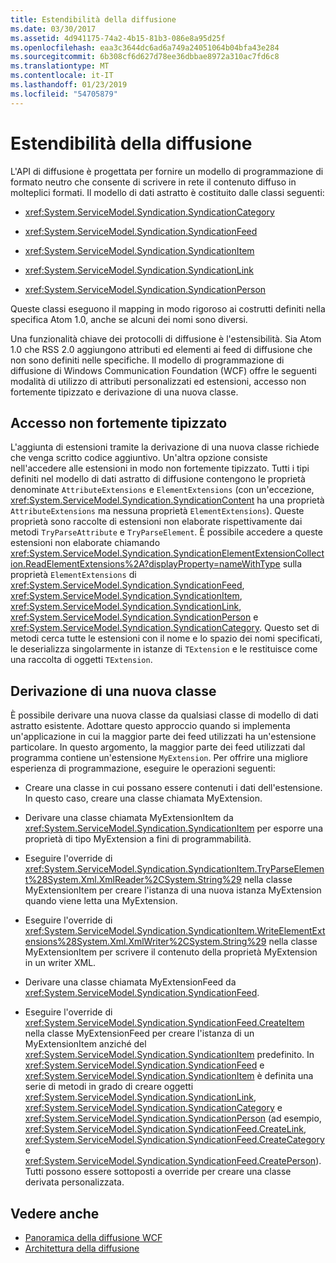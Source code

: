 ```yaml
---
title: Estendibilità della diffusione
ms.date: 03/30/2017
ms.assetid: 4d941175-74a2-4b15-81b3-086e8a95d25f
ms.openlocfilehash: eaa3c3644dc6ad6a749a24051064b04bfa43e284
ms.sourcegitcommit: 6b308cf6d627d78ee36dbbae8972a310ac7fd6c8
ms.translationtype: MT
ms.contentlocale: it-IT
ms.lasthandoff: 01/23/2019
ms.locfileid: "54705879"
---
```

# <a name="syndication-extensibility"></a>Estendibilità della diffusione
L'API di diffusione è progettata per fornire un modello di programmazione di formato neutro che consente di scrivere in rete il contenuto diffuso in molteplici formati. Il modello di dati astratto è costituito dalle classi seguenti:  
  
-   <xref:System.ServiceModel.Syndication.SyndicationCategory>  
  
-   <xref:System.ServiceModel.Syndication.SyndicationFeed>  
  
-   <xref:System.ServiceModel.Syndication.SyndicationItem>  
  
-   <xref:System.ServiceModel.Syndication.SyndicationLink>  
  
-   <xref:System.ServiceModel.Syndication.SyndicationPerson>  
  
 Queste classi eseguono il mapping in modo rigoroso ai costrutti definiti nella specifica Atom 1.0, anche se alcuni dei nomi sono diversi.  
  
 Una funzionalità chiave dei protocolli di diffusione è l'estensibilità. Sia Atom 1.0 che RSS 2.0 aggiungono attributi ed elementi ai feed di diffusione che non sono definiti nelle specifiche. Il modello di programmazione di diffusione di Windows Communication Foundation (WCF) offre le seguenti modalità di utilizzo di attributi personalizzati ed estensioni, accesso non fortemente tipizzato e derivazione di una nuova classe.  
  
## <a name="loosely-typed-access"></a>Accesso non fortemente tipizzato  
 L'aggiunta di estensioni tramite la derivazione di una nuova classe richiede che venga scritto codice aggiuntivo. Un'altra opzione consiste nell'accedere alle estensioni in modo non fortemente tipizzato. Tutti i tipi definiti nel modello di dati astratto di diffusione contengono le proprietà denominate `AttributeExtensions` e `ElementExtensions` (con un'eccezione, <xref:System.ServiceModel.Syndication.SyndicationContent> ha una proprietà `AttributeExtensions` ma nessuna proprietà `ElementExtensions`). Queste proprietà sono raccolte di estensioni non elaborate rispettivamente dai metodi `TryParseAttribute` e `TryParseElement`. È possibile accedere a queste estensioni non elaborate chiamando <xref:System.ServiceModel.Syndication.SyndicationElementExtensionCollection.ReadElementExtensions%2A?displayProperty=nameWithType> sulla proprietà `ElementExtensions` di <xref:System.ServiceModel.Syndication.SyndicationFeed>, <xref:System.ServiceModel.Syndication.SyndicationItem>, <xref:System.ServiceModel.Syndication.SyndicationLink>, <xref:System.ServiceModel.Syndication.SyndicationPerson> e <xref:System.ServiceModel.Syndication.SyndicationCategory>. Questo set di metodi cerca tutte le estensioni con il nome e lo spazio dei nomi specificati, le deserializza singolarmente in istanze di `TExtension` e le restituisce come una raccolta di oggetti `TExtension`.  
  
## <a name="deriving-a-new-class"></a>Derivazione di una nuova classe  
 È possibile derivare una nuova classe da qualsiasi classe di modello di dati astratto esistente. Adottare questo approccio quando si implementa un'applicazione in cui la maggior parte dei feed utilizzati ha un'estensione particolare. In questo argomento, la maggior parte dei feed utilizzati dal programma contiene un'estensione `MyExtension`. Per offrire una migliore esperienza di programmazione, eseguire le operazioni seguenti:  
  
-   Creare una classe in cui possano essere contenuti i dati dell'estensione. In questo caso, creare una classe chiamata MyExtension.  
  
-   Derivare una classe chiamata MyExtensionItem da <xref:System.ServiceModel.Syndication.SyndicationItem> per esporre una proprietà di tipo MyExtension a fini di programmabilità.  
  
-   Eseguire l'override di <xref:System.ServiceModel.Syndication.SyndicationItem.TryParseElement%28System.Xml.XmlReader%2CSystem.String%29> nella classe MyExtensionItem per creare l'istanza di una nuova istanza MyExtension quando viene letta una MyExtension.  
  
-   Eseguire l'override di <xref:System.ServiceModel.Syndication.SyndicationItem.WriteElementExtensions%28System.Xml.XmlWriter%2CSystem.String%29> nella classe MyExtensionItem per scrivere il contenuto della proprietà MyExtension in un writer XML.  
  
-   Derivare una classe chiamata MyExtensionFeed da <xref:System.ServiceModel.Syndication.SyndicationFeed>.  
  
-   Eseguire l'override di <xref:System.ServiceModel.Syndication.SyndicationFeed.CreateItem> nella classe MyExtensionFeed per creare l'istanza di un MyExtensionItem anziché del <xref:System.ServiceModel.Syndication.SyndicationItem> predefinito. In <xref:System.ServiceModel.Syndication.SyndicationFeed> e <xref:System.ServiceModel.Syndication.SyndicationItem> è definita una serie di metodi in grado di creare oggetti <xref:System.ServiceModel.Syndication.SyndicationLink>, <xref:System.ServiceModel.Syndication.SyndicationCategory> e <xref:System.ServiceModel.Syndication.SyndicationPerson> (ad esempio, <xref:System.ServiceModel.Syndication.SyndicationFeed.CreateLink>, <xref:System.ServiceModel.Syndication.SyndicationFeed.CreateCategory> e <xref:System.ServiceModel.Syndication.SyndicationFeed.CreatePerson>). Tutti possono essere sottoposti a override per creare una classe derivata personalizzata.  
  
## <a name="see-also"></a>Vedere anche
- [Panoramica della diffusione WCF](../../../../docs/framework/wcf/feature-details/wcf-syndication-overview.md)
- [Architettura della diffusione](../../../../docs/framework/wcf/feature-details/architecture-of-syndication.md)
